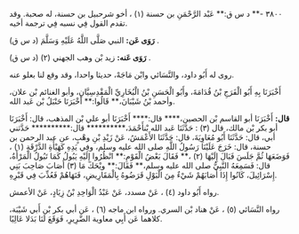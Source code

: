 ٣٨٠٠ -** د س ق:** عَبْد الرَّحْمَنِ بن حسنة (١) ، أخو شرحبيل بن حسنة، له صحبة. وقد تقدم القول فِي نسبه فِي ترجمة أخيه.

**رَوَى عَن:** النبي صَلَّى اللَّهُ عَلَيْهِ وَسَلَّمَ (د س ق) .

**رَوَى عَنه:** زيد بْن وهب الجهني (٢) (د س ق) .

روى له أَبُو داود، والنَّسَائي وابْن مَاجَهْ، حديثا واحدا، وقد وقع لنا بعلو عنه.

أَخْبَرَنَا بِهِ أَبُو الْفَرَجِ بْنُ قُدَامَةَ، وأَبُو الْحَسَنِ بْنُ الْبُخَارِيِّ الْمَقْدِسِيَّانِ، وأبو الغنائم بْن علان، وأحمد بْنُ شَيْبَانَ،** قَالُوا:** أَخْبَرَنَا حَنْبَلُ بْن عَبد الله.

**قال:** أَخْبَرَنَا أبو القاسم بْن الحصين،**** قال:**** أَخْبَرَنَا أبو علي بْن المذهب، قال: أَخْبَرَنَا أبو بكر بْن مالك، قال (٣) : حَدَّثَنَا عَبد الله بْنأَحْمَدَ،********** قال:********** حَدَّثني أبي، قال: حَدَّثَنَا أَبُو مُعَاوِيَةَ، قال: حَدَّثَنَا الأَعْمَشُ، عَنْ زَيْدِ بْنِ وهْبٍ، عن عبد الرحمن بن حسنة، قال: خَرَجَ عَلَيْنَا رَسُولُ اللَّهِ صلى الله عليه وسلم، وفِي يَدِهِ كَهَيْأَةِ الدَّرْقَةِ (١) ، فَوَضَعَهَا ثُمَّ جَلَسَ فَبَالَ إِلَيْهَا (٢) ،** فَقَالَ بَعْضُ الْقَوْمِ:** انْظُرُوا إِلَيْهِ يَبُولُ كَمَا تَبُولُ الْمَرْأَةُ، قال: فَسَمِعَهُ النَّبِيُّ صلى الله عليه وسلم،** فَقَالَ:** ويْحَكَ مَا (٣) أَصَابَ صَاحِبَ بَنِي إِسْرَائِيلَ، كَانُوا إِذَا أَصَابَهُمْ شَيْءٌ مِنَ الْبَوْلِ قَرَضُوهُ بِالْمَقَارِيضِ، فَنَهَاهُمْ فَعُذِّبَ فِي قَبْرِهِ.

رواه أَبُو داود (٤) ، عَنْ مسدد، عَنْ عَبْدُ الْوَاحِدِ بْنُ زِيَادٍ، عَنْ الأعمش.

رواه النَّسَائي (٥) ، عَنْ هناد بْن السري. ورواه ابن ماجه (٦) ، عَن أبي بكر بْن أَبي شَيْبَة، كلاهما عَن أَبِي معاوية الضَّرِيرِ، فَوَقَعَ لَنَا بَدَلا عَالِيًا.